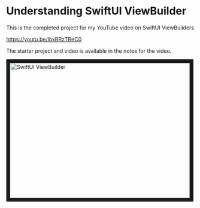 # Understanding SwiftUI ViewBuilder

This is the completed project for my YouTube video on SwiftUI ViewBuilders

https://youtu.be/IbxBRzTBeC0

The starter project and video is available in the notes for the video. 



<a href="http://www.youtube.com/watch?feature=player_embedded&v=IbxBRzTBeC0
" target="_blank"><img src="http://img.youtube.com/vi/IbxBRzTBeC0/0.jpg" 
alt="SwiftUI ViewBuilder" width="480" height="360" border="10" /></a>

